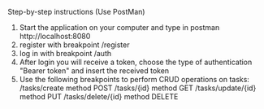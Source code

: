 Step-by-step instructions (Use PostMan)
1. Start the application on your computer and type in postman http://localhost:8080
2. register with breakpoint /register
3. log in with breakpoint /auth
4. After login you will receive a token, choose the type of authentication "Bearer token" and insert the received token
5. Use the following breakpoints to perform CRUD operations on tasks:
   /tasks/create method POST
   /tasks/{id} method GET
   /tasks/update/{id} method PUT
   /tasks/delete/{id} method DELETE